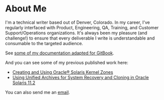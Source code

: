 <meta http-equiv='cache-control' content='no-cache'> 
<meta http-equiv='expires' content='0'> 
<meta http-equiv='pragma' content='no-cache'>

# About Me
I'm a technical writer based out of Denver, Colorado. In my career, I've regularly interfaced with Product, Engineering, QA, Training, and Customer Support/Operations organizations. It's always been my pleasure (and challenge!) to ensure that every deliverable I write is understandable and consumable to the targeted audience.  

See [some of my documentation adapted for GitBook](https://alissa-b-clark.gitbook.io/portfolio-and-examples/).

And you can see some of my previous published work here:

- [Creating and Using Oracle® Solaris Kernel Zones](https://docs.oracle.com/cd/E36784_01/html/E37629/index.html)
- [Using Unified Archives for System Recovery and Cloning in Oracle Solaris 11.2](https://docs.oracle.com/cd/E36784_01/html/E38524/index.html)

You can also send me an [email](mailto:alissabaderclark@gmail.com).

